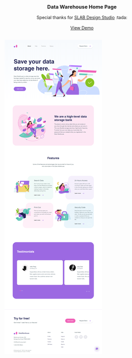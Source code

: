<p align="center">
  <h3 align="center">Data Warehouse Home Page</h3>

  <p align="center">
    Special thanks for <a href="https://dribbble.com/slabdsgn">SLAB Design Studio</a> :tada:
    <br />
    <br />
    <a href="https://fadzrinmadu.github.io/data-warehouse-home-page/" target="_blank">View Demo</a>
  </p>
  <br />

  <a href="https://github.com/othneildrew/Best-README-Template">
    <img src="img/desktop-preview.png" alt="desktop preview">
  </a>
</p>
